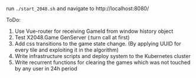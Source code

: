 run `./start_2048.sh` and navigate to http://localhost:8080/

ToDo:
  1. Use Vue-router for receiving GameId from window history object
  2. Test X2048.Game GenServer (:turn call at first)
  3. Add css transitions to the game state change. (By applying UUID for every tile and exploiting it in the algorithm)
  4. Write infrastructure scripts and deploy system to the Kubernetes cluster
  5. Write recurrent functions for clearing the games which was not touched by any user in 24h period
